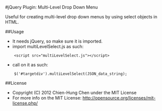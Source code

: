 #jQuery Plugin: Multi-Level Drop Down Menu

Useful for creating multi-level drop down menus by using select objects in HTML.


##Usage

- It needs jQuery, so make sure it is imported.
- import multiLevelSelect.js as such:
~~~
	<script src="multiLevelSelect.js"></script>
~~~
- call on it as such:
~~~
	$('#targetdiv').multiLevelSelect(JSON_data_string);
~~~

##License
- Copyright (C) 2012 Chien-Hung Chen under the MIT License
- For more info on the MIT License: http://opensource.org/licenses/mit-license.php/